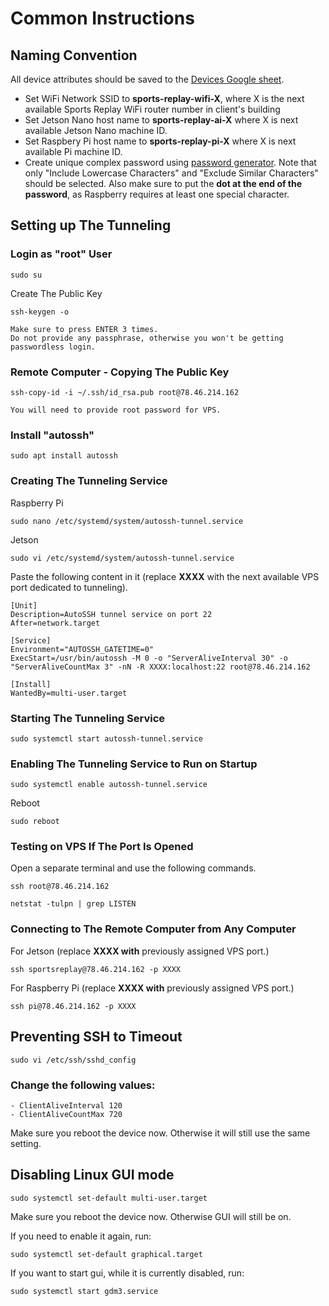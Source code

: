 # Common Instructions

## Naming Convention

All device attributes should be saved to the [Devices Google sheet](https://docs.google.com/spreadsheets/d/1Tg_gxh4OfoJmMWTyH1NMfoTsNLtMI4H4KceRg6mj3fs/edit#gid=0).
  

-   Set WiFi Network SSID to __sports-replay-wifi-X__, where X is the next available Sports Replay WiFi router number in client's building
-   Set Jetson Nano host name to __sports-replay-ai-X__ where X is next available Jetson Nano machine ID.
-	Set Raspbery Pi host name to __sports-replay-pi-X__ where X is next available Pi machine ID.
-	Create unique complex password using [password generator](https://passwordsgenerator.net). Note that only "Include Lowercase Characters" and "Exclude Similar Characters" should be selected. Also make sure to put the __dot at the end of the password__, as Raspberry requires at least one special character.

## Setting up The Tunneling

### Login as "root" User

`sudo su`

Create The Public Key

`ssh-keygen -o`

    Make sure to press ENTER 3 times.
    Do not provide any passphrase, otherwise you won't be getting passwordless login.

### Remote Computer - Copying The Public Key
`ssh-copy-id -i ~/.ssh/id_rsa.pub root@78.46.214.162`

    You will need to provide root password for VPS.

### Install "autossh" 
`sudo apt install autossh`

### Creating The Tunneling Service

Raspberry Pi

`sudo nano /etc/systemd/system/autossh-tunnel.service `

Jetson

`sudo vi /etc/systemd/system/autossh-tunnel.service `

Paste the following content in it (replace __XXXX__ with the next available VPS port dedicated to tunneling).

    [Unit]
    Description=AutoSSH tunnel service on port 22
    After=network.target
    
    [Service]
    Environment="AUTOSSH_GATETIME=0"
    ExecStart=/usr/bin/autossh -M 0 -o "ServerAliveInterval 30" -o "ServerAliveCountMax 3" -nN -R XXXX:localhost:22 root@78.46.214.162
    
    [Install]
    WantedBy=multi-user.target

### Starting The Tunneling Service

`sudo systemctl start autossh-tunnel.service`


### Enabling The Tunneling Service to Run on Startup

`sudo systemctl enable autossh-tunnel.service`

Reboot

`sudo reboot`


### Testing on VPS If The Port Is Opened 

Open a separate terminal and use the following commands.

`ssh root@78.46.214.162`

`netstat -tulpn | grep LISTEN`

### Connecting to The Remote Computer from Any Computer

For Jetson (replace __XXXX with__ previously assigned VPS port.)

`ssh sportsreplay@78.46.214.162 -p XXXX`

For Raspberry Pi (replace __XXXX with__ previously assigned VPS port.)

`ssh pi@78.46.214.162 -p XXXX`


## Preventing SSH to Timeout
`sudo vi /etc/ssh/sshd_config`

### Change the following values:
    - ClientAliveInterval 120
    - ClientAliveCountMax 720

Make sure you reboot the device now. Otherwise it will still use the same setting.

## Disabling Linux GUI mode
`sudo systemctl set-default multi-user.target`

Make sure you reboot the device now. Otherwise GUI will still be on.

If you need to enable it again, run:

`sudo systemctl set-default graphical.target`

If you want to start gui, while it is currently disabled, run:

`sudo systemctl start gdm3.service`
